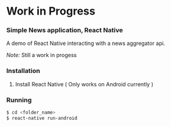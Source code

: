 # Work in Progress

### Simple News application, React Native

A demo of React Native interacting with a news aggregator api.

*Note:* Still a work in progess

### Installation

1. Install React Native ( Only works on Android currently )

### Running

```sh
$ cd <folder_name>
$ react-native run-android
 
```
